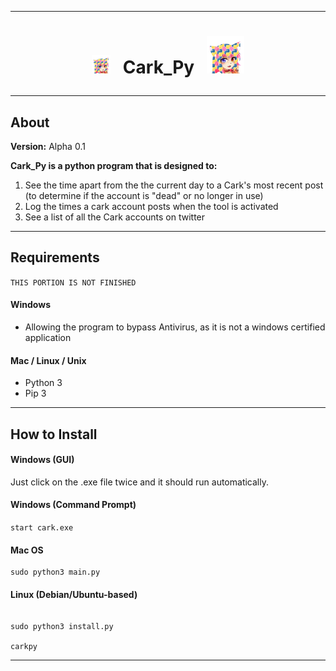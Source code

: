 --------------------------------------------

# <p align="center"> <img src="https://raw.githubusercontent.com/Lin8x/cark_py/master/python_cark.png" alt="carklogo" width="30" height="30"> &nbsp; Cark_Py &nbsp; <img src="https://raw.githubusercontent.com/Lin8x/cark_py/master/python_cark.png" alt="carklogo" width="60" height="60">

--------------------------------------------

## About

**Version:** Alpha 0.1

**Cark_Py is a python program that is designed to:**
1. See the time apart from the the current day to a Cark's most recent post (to determine if the account is "dead" or no longer in use)
2. Log the times a cark account posts when the tool is activated
3. See a list of all the Cark accounts on twitter

--------------------------------------------

## Requirements
``` THIS PORTION IS NOT FINISHED ```

#### Windows
- Allowing the program to bypass Antivirus, as it is not a windows certified application

#### Mac / Linux / Unix
- Python 3
- Pip 3

--------------------------------------------

## How to Install

#### Windows (GUI)

Just click on the .exe file twice and it should run automatically.

#### Windows (Command Prompt)

```start cark.exe```

#### Mac OS

```cd PATH/TO/DIRECTORY/OF/PROJECT
sudo python3 main.py
```

#### Linux (Debian/Ubuntu-based)

```cd PATH/TO/DIRECTORY/OF/PROJECT 

sudo python3 install.py

carkpy
```

--------------------------------------------
